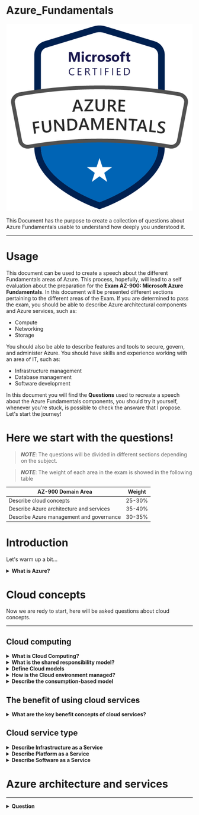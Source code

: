 # Azure_Fundamentals

![Azure Fundamentals Logo](Images/Azure-AZ-900_image.png)

This Document has the purpose to create a collection of questions about Azure Fundamentals usable to understand how deeply you understood it.
_________________

# Usage

This document can be used to create a speech about the different Fundamentals areas of Azure. This process, hopefully, will lead to a self evaluation about the preparation for the **Exam AZ-900: Microsoft Azure Fundamentals**.
In this document will be presented different sections pertaining to the different areas of the Exam.
If you are determined to pass the exam, you should be able to describe Azure architectural components and Azure services, such as:

- Compute
- Networking
- Storage

You should also be able to describe features and tools to secure, govern, and administer Azure.
You should have skills and experience working with an area of IT, such as:

- Infrastructure management
- Database management
- Software development

In this document you will find the **Questions** used to recreate a speech about the Azure Fundamentals components, you should try it yourself, whenever you're stuck, is possible to check the answare that I propose. Let's start the journey!

# Here we start with the questions!
> **_NOTE_**: The questions will be divided in different sections depending on the subject.

> **_NOTE_**: The weight of each area in the exam is showed in the following table

| AZ-900 Domain Area                        | Weight   |
| ---------------------------------------- | -------- |
| Describe cloud concepts                  | 25-30%   |
| Describe Azure architecture and services | 35-40%   |
| Describe Azure management and governance | 30-35%   |


# Introduction
Let's warm up a bit...

<details>
  <summary><b>What is Azure?</b></summary>
  Azure, often referred to as Microsoft Azure, is a cloud computing platform provided by Microsoft. It offers a wide range of services, including computing power, storage, networking, databases, analytics, artificial intelligence (AI), and Internet of Things (IoT), among others. Azure enables individuals and organizations to build, deploy, and manage applications and services through Microsoft's global network of data centers.
</details>

# Cloud concepts

Now we are redy to start, here will be asked questions about cloud concepts.
___________

## Cloud computing
<details>
  <summary><b>What is Cloud Computing?</b></summary>
  Cloud computing is the delivery of computing services over the internet. Computing services include common IT infrastructure such as virtual machines, storage, databases, and networking. Cloud services also expand the traditional IT offerings to include things like Internet of Things (IoT), machine learning (ML), and artificial intelligence (AI).
</details>

<details>
  <summary><b>What is the shared responsibility model?</b></summary>
  The Shared Responsibility Model in cloud computing, including Azure, defines the division of responsibilities between the cloud service provider (CSP) and the customer. It outlines which aspects of security and management are handled by the cloud provider and which are the responsibility of the customer. This model is crucial for ensuring a secure and well-managed cloud environment.
  
![Shared resposibility model](Images/shared-responsibility-model.svg)
You’ll always be responsible for:

- The information and data stored in the cloud
- Devices that are allowed to connect to your cloud (cell phones, computers, and so on)
- The accounts and identities of the people, services, and devices within your organization

The cloud provider is always responsible for:

- The physical datacenter
- The physical network
- The physical hosts

Your service model will determine responsibility for things like:

- Operating systems
- Network controls
- Applications
- Identity and infrastructure
</details>

<details>
  <summary><b>Define Cloud models</b></summary>
  The cloud models define the deployment type of cloud resources. The three main cloud models are: 
  - private 
  - public
  - hybrid
  
### Private cloud
A private cloud is, in some ways, the natural evolution from a corporate datacenter. It’s a cloud (delivering IT services over the internet) that’s used by a single entity. Private cloud provides much greater control for the company and its IT department. However, it also comes with greater cost and fewer of the benefits of a public cloud deployment. Finally, a private cloud may be hosted from your on site datacenter. It may also be hosted in a dedicated datacenter offsite, potentially even by a third party that has dedicated that datacenter to your company.

### Public Cloud
A public cloud is built, controlled, and maintained by a third-party cloud provider. With a public cloud, anyone that wants to purchase cloud services can access and use resources. The general public availability is a key difference between public and private clouds.

### Hybrid Cloud
A hybrid cloud is a computing environment that uses both public and private clouds in an inter-connected environment. A hybrid cloud environment can be used to allow a private cloud to surge for increased, temporary demand by deploying public cloud resources. Hybrid cloud can be used to provide an extra layer of security. For example, users can flexibly choose which services to keep in public cloud and which to deploy to their private cloud infrastructure.

### Multi-Cloud
A fourth, and increasingly likely scenario is a multi-cloud scenario. In a multi-cloud scenario, you use multiple public cloud providers. Maybe you use different features from different cloud providers. Or maybe you started your cloud journey with one provider and are in the process of migrating to a different provider. Regardless, in a multi-cloud environment you deal with two (or more) public cloud providers and manage resources and security in both environments.

</details>

<details>
  <summary><b>How is the Cloud environment managed?</b></summary>
  ### Azure Arc
  Azure Arc is a set of technologies that helps manage your cloud environment. Azure Arc can help manage your cloud environment, whether it's a public cloud solely on Azure, a private cloud in your datacenter, a hybrid configuration, or even a multi-cloud environment running on multiple cloud providers at once.
</details>

<details>
  <summary><b>Describe the consumption-based model</b></summary>
  Operational Expenditure(OpEx) is spending money on services or products over time. Renting a convention center, leasing a company vehicle, or signing up for cloud services are all examples of OpEx.

Cloud computing falls under OpEx because cloud computing operates on a consumption-based model. With cloud computing, you don’t pay for the physical infrastructure, the electricity, the security, or anything else associated with maintaining a datacenter. Instead, you pay for the IT resources you use. If you don’t use any IT resources this month, you don’t pay for any IT resources.
This consumption-based model has many benefits, including:

- No upfront costs.
- No need to purchase and manage costly infrastructure that users might not use to its fullest potential.
- The ability to pay for more resources when they're needed.
- The ability to stop paying for resources that are no longer needed.

Cloud computing is the delivery of computing services over the internet by using a pay-as-you-go pricing model. You typically pay only for the cloud services you use.
Instead of maintaining CPUs and storage in your datacenter, you rent them for the time that you need them. The cloud provider takes care of maintaining the underlying infrastructure for you. The cloud enables you to quickly solve your toughest business challenges and bring cutting-edge solutions to your users.
</details>

## The benefit of using cloud services

<details>
  <summary><b>What are the key benefit concepts of cloud services?</b></summary>
  The key benefit concepts are: 
  
  - Availability 
  - Scalability
  - Reliability
  - Predictability
  - Pecurity
  - Governance
  - Manageability 

### Availability
When you’re deploying an application, a service, or any IT resources, it’s important the resources are available when needed. High availability focuses on ensuring maximum availability, regardless of disruptions or events that may occur.

When you’re architecting your solution, you’ll need to account for service availability guarantees. Azure is a highly available cloud environment with uptime guarantees depending on the service. These guarantees are part of the service-level agreements (SLAs).
> **_NOTE_**: SLA is a formal agreement between the cloud platform and a customer, it garantee the customer a fixed level of services, like the up time percentage e.g. 99% or 99.9%

### Scalability
Another major benefit of cloud computing is the scalability of cloud resources. Scalability refers to the ability to adjust resources to meet demand. If you suddenly experience peak traffic and your systems are overwhelmed, the ability to scale means you can add more resources to better handle the increased demand.

The other benefit of scalability is that you aren't overpaying for services. Because the cloud is a consumption-based model, you only pay for what you use. If demand drops off, you can reduce your resources and thereby reduce your costs.

Scaling generally comes in two varieties: **vertical and horizontal**. **Vertical scaling** is focused on increasing or decreasing the capabilities of resources. **Horizontal scaling** is adding or subtracting the number of resources.
<details>
  <summary><b>Vertical sacling</b></summary>
  With vertical scaling, if you were developing an app and you needed more processing power, you could vertically scale up to add more CPUs or RAM to the virtual machine. Conversely, if you realized you had over-specified the needs, you could vertically scale down by lowering the CPU or RAM specifications.
</details>
<details>
  <summary><b>Horizontal scaling</b></summary>
  With horizontal scaling, if you suddenly experienced a steep jump in demand, your deployed resources could be scaled out (either automatically or manually). For example, you could add additional virtual machines or containers, scaling out. In the same manner, if there was a significant drop in demand, deployed resources could be scaled in (either automatically or manually), scaling in.
</details>

### Reliability
Reliability is the ability of a system to recover from failures and continue to function. It's also one of the pillars of the Microsoft Azure Well-Architected Framework.

The cloud, by virtue of its decentralized design, naturally supports a reliable and resilient infrastructure. With a decentralized design, the cloud enables you to have resources deployed in regions around the world. With this global scale, even if one region has a catastrophic event other regions are still up and running. You can design your applications to automatically take advantage of this increased reliability. In some cases, your cloud environment itself will automatically shift to a different region for you, with no action needed on your part. You’ll learn more about how Azure leverages global scale to provide reliability later in this series.

### Predictability
Predictability in the cloud lets you move forward with confidence. Predictability can be focused on performance predictability or cost predictability. Both performance and cost predictability are heavily influenced by the Microsoft Azure Well-Architected Framework. Deploy a solution that’s built around this framework and you have a solution whose cost and performance are predictable.

### Governance
Whether you’re deploying infrastructure as a service or software as a service, cloud features support governance and compliance. Things like set templates help ensure that all your deployed resources meet corporate standards and government regulatory requirements. Plus, you can update all your deployed resources to new standards as standards change. Cloud-based auditing helps flag any resource that’s out of compliance with your corporate standards and provides mitigation strategies. Depending on your operating model, software patches and updates may also automatically be applied, which helps with both governance and security.

### Security
On the security side, you can find a cloud solution that matches your security needs. If you want maximum control of security, infrastructure as a service provides you with physical resources but lets you manage the operating systems and installed software, including patches and maintenance. If you want patches and maintenance taken care of automatically, platform as a service or software as a service deployments may be the best cloud strategies for you.

And because the cloud is intended as an over-the-internet delivery of IT resources, cloud providers are typically well suited to handle things like distributed denial of service (DDoS) attacks, making your network more robust and secure.

## Manageability
A major benefit of cloud computing is the manageability options. There are two types of manageability for cloud computing that you’ll learn about in this series, and both are excellent benefits.

### Management of the cloud
Management of the cloud speaks to managing your cloud resources. In the cloud, you can:

- Automatically scale resource deployment based on need.
- Deploy resources based on a preconfigured template, removing the need for manual configuration.
- Monitor the health of resources and automatically replace failing resources.
- Receive automatic alerts based on configured metrics, so you’re aware of performance in real time.
 
### Management in the cloud
Management in the cloud speaks to how you’re able to manage your cloud environment and resources. You can manage these:

- Through a web portal.
- Using a command line interface.
- Using APIs.
- Using PowerShell.
</details>

## Cloud service type

<details>
  <summary><b>Describe Infrastructure as a Service</b></summary>
  Infrastructure as a service (IaaS) is the most flexible category of cloud services, as it provides you the maximum amount of control for your cloud resources. In an IaaS model, the cloud provider is responsible for maintaining the hardware, network connectivity (to the internet), and physical security. You’re responsible for everything else: operating system installation, configuration, and maintenance; network configuration; database and storage configuration; and so on. With IaaS, you’re essentially renting the hardware in a cloud datacenter, but what you do with that hardware is up to you.

  ### Scenario:
  Some common scenarios where IaaS might make sense include:

  - Lift-and-shift migration: You’re standing up cloud resources similar to your on-prem datacenter, and then simply moving the things running on-prem to running on the IaaS infrastructure.
  - Testing and development: You have established configurations for development and test environments that you need to rapidly replicate. You can stand up or shut down the different environments rapidly with an IaaS structure, while maintaining complete control.
  
</details>

<details>
  <summary><b>Describe Platform as a Service</b></summary>
  Platform as a service (PaaS) is a middle ground between renting space in a datacenter (infrastructure as a service) and paying for a complete and deployed solution (software as a service). In a PaaS environment, the cloud provider maintains the physical infrastructure, physical security, and connection to the internet. They also maintain the operating systems, middleware, development tools, and business intelligence services that make up a cloud solution. In a PaaS scenario, you don't have to worry about the licensing or patching for operating systems and databases.

PaaS is well suited to provide a complete development environment without the headache of maintaining all the development infrastructure.

  ### Scenario
  Some common scenarios where PaaS might make sense include:

  - Development framework: PaaS provides a framework that developers can build upon to develop or customize cloud-based applications. Similar to the way you create an Excel macro, PaaS lets developers create applications using built-in software components. Cloud features such as scalability, high-availability, and multi-tenant capability are included, reducing the amount of coding that developers must do.
  - Analytics or business intelligence: Tools provided as a service with PaaS allow organizations to analyze and mine their data, finding insights and patterns and predicting outcomes to improve forecasting, product design decisions, investment returns, and other business decisions.
</details>

<details>
  <summary><b>Describe Software as a Service</b></summary>
  Software as a service (SaaS) is the most complete cloud service model from a product perspective. With SaaS, you’re essentially renting or using a fully developed application. Email, financial software, messaging applications, and connectivity software are all common examples of a SaaS implementation.

While the SaaS model may be the least flexible, it’s also the easiest to get up and running. It requires the least amount of technical knowledge or expertise to fully employ.

  ### Scenario
  Some common scenarios for SaaS are:

  - Email and messaging.
  - Business productivity applications.
  - Finance and expense tracking.
</details>

# Azure architecture and services
___________

<details>
  <summary><b>Question</b></summary>
  answer
</details>
